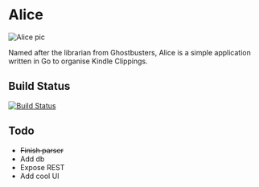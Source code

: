 # Alice

![Alice pic](http://vignette1.wikia.nocookie.net/ghostbusters/images/4/45/Alice_01.jpg/revision/latest?cb=20110716064519)

Named after the librarian from Ghostbusters, Alice is a simple application written in Go to organise Kindle Clippings.

## Build Status
[![Build Status](https://travis-ci.org/willis7/Alice.svg?branch=master)](https://travis-ci.org/willis7/Alice)

## Todo

* <s>Finish parser</s>
* Add db
* Expose REST
* Add cool UI
